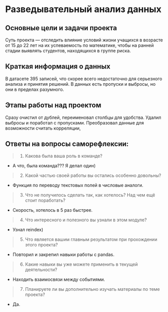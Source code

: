 # Разведывательный анализ данных

## Основные цели и задачи проекта

Суть проекта — отследить влияние условий жизни учащихся в возрасте от 15 до 22 лет на их успеваемость по математике, чтобы на ранней стадии выявлять студентов, находящихся в группе риска.

## Краткая информация о данных

В датасете 395 записей, что скорее всего недостаточно для серьезного анализа и принятия решений. В данных есть пропуски и выбросы, но они в пределах разумного.

## Этапы работы над проектом

Сразу очистил от дублей, переименовал столбцы для удобства. Удалил выбросы и поработал с пропусками. Преобразовал данные для возможности считать корреляции,

## Ответы на вопросы саморефлексии:

> 1.	Какова была ваша роль в команде?
- А что, была команда??? Я делал один)
> 2.	Какой частью своей работы вы остались особенно довольны?
- Функция по переводу текстовых полей в числовые аналоги.
> 3.	Что не получилось сделать так, как хотелось? Над чем ещё стоит поработать?
- Скорость, хотелось в 5 раз быстрее.
> 4.	Что интересного и полезного вы узнали в этом модуле?
- Узнал reindex)
> 5.	Что является вашим главным результатом при прохождении этого проекта?
- Повторил и закрепил навыки работы с pandas.
> 6.	Какие навыки вы уже можете применить в текущей деятельности?
- Находить взаимосвязи между событиями.
> 7.	Планируете ли вы дополнительно изучать материалы по теме проекта?
- Да.
